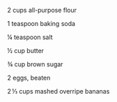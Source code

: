 2 cups all-purpose flour

1 teaspoon baking soda

¼ teaspoon salt

½ cup butter

¾ cup brown sugar

2 eggs, beaten

2 ⅓ cups mashed overripe bananas